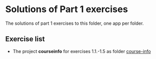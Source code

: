 # Solutions of Part 1 exercises

The solutions of part 1 exercises to this folder, one app per folder.

## Exercise list

- The project **courseinfo** for exercises 1.1.-1.5 as folder [course-info](./course-info/)
